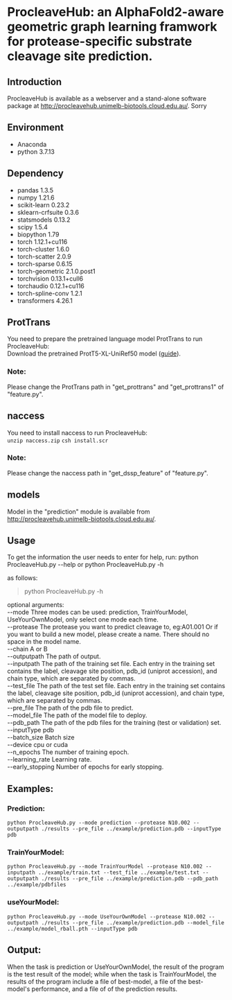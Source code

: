 # ProcleaveHub: an AlphaFold2-aware geometric graph learning framwork for protease-specific substrate cleavage site prediction.
## Introduction
ProcleaveHub is available as a webserver and a stand-alone software package at http://procleavehub.unimelb-biotools.cloud.edu.au/. Sorry

## Environment
* Anaconda
* python 3.7.13

## Dependency

* pandas    1.3.5
* numpy		1.21.6
* scikit-learn    0.23.2
* sklearn-crfsuite    0.3.6
* statsmodels    0.13.2
* scipy    1.5.4
* biopython    1.79
* torch    1.12.1+cu116
* torch-cluster    1.6.0
* torch-scatter    2.0.9
* torch-sparse    0.6.15
* torch-geometric    2.1.0.post1
* torchvision    0.13.1+cull6
* torchaudio    0.12.1+cu116
* torch-spline-conv    1.2.1
* transformers    4.26.1

## ProtTrans
You need to prepare the pretrained language model ProtTrans to run ProcleaveHub:  
Download the pretrained ProtT5-XL-UniRef50 model ([guide](https://github.com/agemagician/ProtTrans)). 
### Note:
Please change the ProtTrans path in "get_prottrans" and "get_prottrans1" of "feature.py".

## naccess
You need to install naccess to run ProcleaveHub:  
```unzip naccess.zip```
```csh install.scr```
### Note:
Please change the naccess path in "get_dssp_feature" of "feature.py".

## models
Model in the "prediction" module is available from http://procleavehub.unimelb-biotools.cloud.edu.au/.

## Usage

To get the information the user needs to enter for help, run:
    python ProcleaveHub.py --help
 or
    python ProcleaveHub.py -h

as follows:

>python ProcleaveHub.py -h

optional arguments:  
  --mode    Three modes can be used: prediction, TrainYourModel, UseYourOwnModel, only select one mode each time.  
  --protease    The protease you want to predict cleavage to, eg:A01.001 Or if you want to build a new model, please create a name. There should no space in the model name.  
  --chain    A or B  
  --outputpath    The path of output.  
  --inputpath    The path of the training set file. Each entry in the training set contains the label, cleavage site position, pdb_id (uniprot accession), and chain type, which are separated by commas.  
  --test_file    The path of the test set file. Each entry in the training set contains the label, cleavage site position, pdb_id (uniprot accession), and chain type, which are separated by commas.  
  --pre_file    The path of the pdb file to predict.  
  --model_file    The path of the model file to deploy.  
  --pdb_path    The path of the pdb files for the training (test or validation) set.  
  --inputType    pdb  
  --batch_size    Batch size  
  --device    cpu or cuda  
  --n_epochs    The number of training epoch.  
  --learning_rate    Learning rate.  
  --early_stopping    Number of epochs for early stopping.  

## Examples:

### Prediction:
```python ProcleaveHub.py --mode prediction --protease N10.002 --outputpath ./results --pre_file ../example/prediction.pdb --inputType pdb```
### TrainYourModel:
```python ProcleaveHub.py --mode TrainYourModel --protease N10.002 --inputpath ../example/train.txt --test_file ../example/test.txt --outputpath ./results --pre_file ../example/prediction.pdb --pdb_path ../example/pdbfiles```
### useYourModel:
```python ProcleaveHub.py --mode UseYourOwnModel --protease N10.002 --outputpath ./results --pre_file ../example/prediction.pdb --model_file ../example/model_rball.pth --inputType pdb```
## Output:
When the task is prediction or UseYourOwnModel, the result of the program is the test result of the model; while when the task is TrainYourModel, the results of the program include a file of best-model, a file of the best-model's performance, and a file of of the prediction results.
